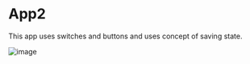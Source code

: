 # App2

This app uses switches and buttons and uses concept of saving state.

![image](https://user-images.githubusercontent.com/60160747/122817612-f86bc980-d28c-11eb-9cc8-9d7d62d3e9e7.png)

